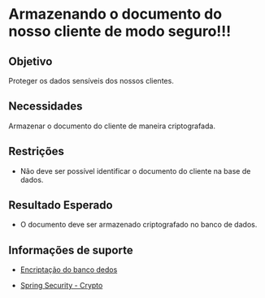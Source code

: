 # Armazenando o documento do nosso cliente de modo seguro!!!

## Objetivo

Proteger os dados sensíveis dos nossos clientes.
 
## Necessidades

Armazenar o documento do cliente de maneira criptografada. 

## Restrições

- Não deve ser possível identificar o documento do cliente na base de dados.

## Resultado Esperado

- O documento deve ser armazenado criptografado no banco de dados.

## Informações de suporte

* [Encriptação do banco dedos](../informacao_procedural_alterado/seguranca/encriptacao_database.md)

* [Spring Security - Crypto](https://docs.spring.io/spring-security/site/docs/5.0.x/reference/html/crypto.html)
